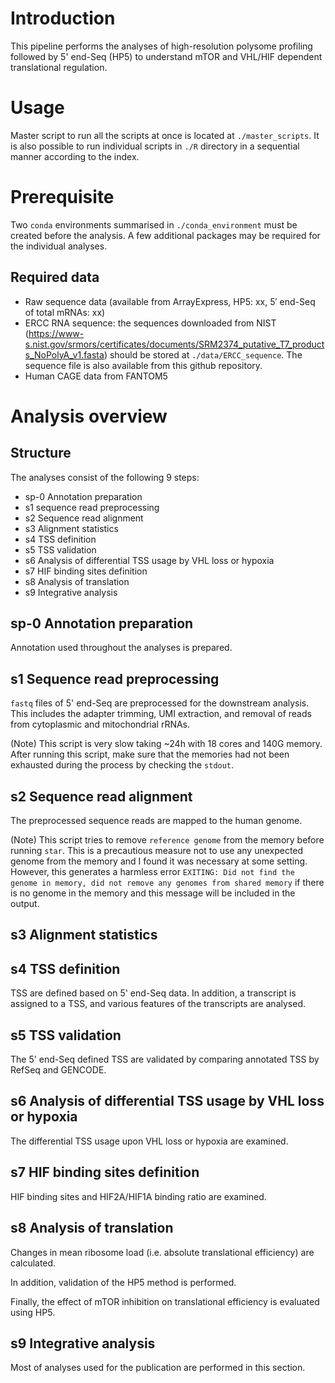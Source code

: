 # Introduction

This pipeline performs the analyses of high-resolution polysome profiling followed by 5' end-Seq (HP5) to understand mTOR and VHL/HIF dependent translational regulation.

# Usage

Master script to run all the scripts at once is located at `./master_scripts`. It is also possible to run individual scripts in `./R` directory in a sequential manner according to the index.

# Prerequisite

Two `conda` environments summarised in `./conda_environment` must be created before the analysis. A few additional packages may be required for the individual analyses.

## Required data

- Raw sequence data (available from ArrayExpress, HP5: xx, 5′ end-Seq of total mRNAs: xx)
- ERCC RNA sequence: the sequences downloaded from NIST (https://www-s.nist.gov/srmors/certificates/documents/SRM2374_putative_T7_products_NoPolyA_v1.fasta) should be stored at `./data/ERCC_sequence`. The sequence file is also available from this github repository.
- Human CAGE data from FANTOM5

# Analysis overview

## Structure

The analyses consist of the following 9 steps:

- sp-0 Annotation preparation
- s1 sequence read preprocessing
- s2 Sequence read alignment
- s3 Alignment statistics
- s4 TSS definition
- s5 TSS validation
- s6 Analysis of differential TSS usage by VHL loss or hypoxia
- s7 HIF binding sites definition
- s8 Analysis of translation
- s9 Integrative analysis

## **sp-0 Annotation preparation**

Annotation used throughout the analyses is prepared.


## **s1 Sequence read preprocessing**

`fastq` files of 5' end-Seq are preprocessed for the downstream analysis. This includes the adapter trimming, UMI extraction, and removal of reads from cytoplasmic and mitochondrial rRNAs.

(Note) This script is very slow taking ~24h with 18 cores and 140G memory.
After running this script, make sure that the memories had not been exhausted during the process by checking the `stdout`.


## **s2 Sequence read alignment**

The preprocessed sequence reads are mapped to the human genome.

(Note) This script tries to remove `reference genome` from the memory before running `star`. This is a precautious measure not to use any unexpected genome from the memory and I found it was necessary at some setting. However, this generates a harmless error `EXITING: Did not find the genome in memory, did not remove any genomes from shared memory` if there is no genome in the memory and this message will be included in the output.


## **s3 Alignment statistics**


## **s4 TSS definition**

TSS are defined based on 5' end-Seq data. In addition, a transcript is assigned to a TSS, and various features of the transcripts are analysed.


## **s5 TSS validation**

The 5' end-Seq defined TSS are validated by comparing annotated TSS by RefSeq and GENCODE.


## **s6 Analysis of differential TSS usage by VHL loss or hypoxia**

The differential TSS usage upon VHL loss or hypoxia are examined.


## **s7 HIF binding sites definition**

HIF binding sites and HIF2A/HIF1A binding ratio are examined.


## **s8 Analysis of translation**

Changes in mean ribosome load (i.e. absolute translational efficiency) are calculated.

In addition, validation of the HP5 method is performed.

Finally, the effect of mTOR inhibition on translational efficiency is evaluated using HP5.

## **s9 Integrative analysis**

Most of analyses used for the publication are performed in this section.

